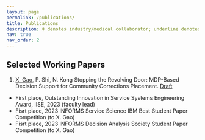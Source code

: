 ```yaml
---
layout: page
permalink: /publications/
title: Publications
description: ‡ denotes industry/medical collaborator; underline denotes student
nav: true
nav_order: 2
---
```

<!-- _pages/publications.md -->

## Selected Working Papers
1. <ins>X. Gao</ins>, P. Shi, N. Kong
Stopping the Revolving Door: MDP-Based Decision Support for Community Corrections Placement. [Draft](https://papers.ssrn.com/sol3/papers.cfm?abstract_id=4672337)
  - First place, Outstanding Innovation in Service Systems Engineering Award, IISE, 2023 (faculty lead)
  - Fisrt place, 2023 INFORMS Service Science IBM Best Student Paper Competition (to X. Gao)
  - Fisrt place, 2023 INFORMS Decision Analysis Society Student Paper Competition (to X. Gao)

